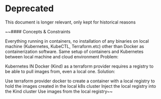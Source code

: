 # Deprecated
This document is longer relevant, only kept for historical reasons


~~#### Concepts & Constraints

Everything running in containers, no installation of any binaries on local machine (Kubernetes, KubeCTL, Terraform.etc) other than Docker as containerization software.
Same setup of containers and Kubernetes between local machine and cloud environment
Problem:

Kubernetes IN Docker (Kind) as a terraform provider requires a registry to be able to pull images from, even a local one.
Solution:

Use terraform provider docker to create a container with a local registry to hold the images created in the local k8s cluster
Inject the local registry into the Kind cluster
Use images from the local registry~~